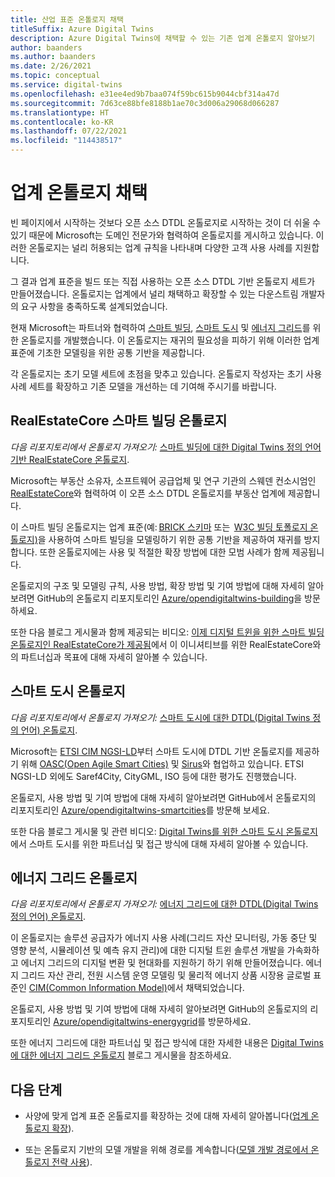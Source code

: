 ```yaml
---
title: 산업 표준 온톨로지 채택
titleSuffix: Azure Digital Twins
description: Azure Digital Twins에 채택할 수 있는 기존 업계 온톨로지 알아보기
author: baanders
ms.author: baanders
ms.date: 2/26/2021
ms.topic: conceptual
ms.service: digital-twins
ms.openlocfilehash: e31ee4ed9b7baa074f59bc615b9044cbf314a47d
ms.sourcegitcommit: 7d63ce88bfe8188b1ae70c3d006a29068d066287
ms.translationtype: HT
ms.contentlocale: ko-KR
ms.lasthandoff: 07/22/2021
ms.locfileid: "114438517"
---
```

# <a name="adopting-an-industry-ontology"></a>업계 온톨로지 채택

빈 페이지에서 시작하는 것보다 오픈 소스 DTDL 온톨로지로 시작하는 것이 더 쉬울 수 있기 때문에 Microsoft는 도메인 전문가와 협력하여 온톨로지를 게시하고 있습니다. 이러한 온톨로지는 널리 허용되는 업계 규칙을 나타내며 다양한 고객 사용 사례를 지원합니다. 

그 결과 업계 표준을 빌드 또는 직접 사용하는 오픈 소스 DTDL 기반 온톨로지 세트가 만들어졌습니다. 온톨로지는 업계에서 널리 채택하고 확장할 수 있는 다운스트림 개발자의 요구 사항을 충족하도록 설계되었습니다.

현재 Microsoft는 파트너와 협력하여 [스마트 빌딩](#realestatecore-smart-building-ontology), [스마트 도시](#smart-cities-ontology) 및 [에너지 그리드](#energy-grid-ontology)를 위한 온톨로지를 개발했습니다. 이 온톨로지는 재귀의 필요성을 피하기 위해 이러한 업계 표준에 기초한 모델링을 위한 공통 기반을 제공합니다. 

각 온톨로지는 초기 모델 세트에 초점을 맞추고 있습니다. 온톨로지 작성자는 초기 사용 사례 세트를 확장하고 기존 모델을 개선하는 데 기여해 주시기를 바랍니다. 

## <a name="realestatecore-smart-building-ontology"></a>RealEstateCore 스마트 빌딩 온톨로지

*다음 리포지토리에서 온톨로지 가져오기:*  [스마트 빌딩에 대한 Digital Twins 정의 언어 기반 RealEstateCore 온톨로지](https://github.com/Azure/opendigitaltwins-building).

Microsoft는 부동산 소유자, 소프트웨어 공급업체 및 연구 기관의 스웨덴 컨소시엄인 [RealEstateCore](https://www.realestatecore.io/)와 협력하여 이 오픈 소스 DTDL 온톨로지를 부동산 업계에 제공합니다.

이 스마트 빌딩 온톨로지는 업계 표준(예: [BRICK 스키마](https://brickschema.org/ontology/) 또는  [W3C 빌딩 토폴로지 온톨로지)](https://w3c-lbd-cg.github.io/bot/index.html)을 사용하여 스마트 빌딩을 모델링하기 위한 공통 기반을 제공하여 재귀를 방지합니다. 또한 온톨로지에는 사용 및 적절한 확장 방법에 대한 모범 사례가 함께 제공됩니다. 

온톨로지의 구조 및 모델링 규칙, 사용 방법, 확장 방법 및 기여 방법에 대해 자세히 알아보려면 GitHub의 온톨로지 리포지토리인 [Azure/opendigitaltwins-building](https://github.com/Azure/opendigitaltwins-building)을 방문하세요. 

또한 다음 블로그 게시물과 함께 제공되는 비디오: [이제 디지털 트윈을 위한 스마트 빌딩 온톨로지인 RealEstateCore가 제공됨](https://techcommunity.microsoft.com/t5/internet-of-things/realestatecore-a-smart-building-ontology-for-digital-twins-is/ba-p/1914794)에서 이 이니셔티브를 위한 RealEstateCore와의 파트너십과 목표에 대해 자세히 알아볼 수 있습니다.

## <a name="smart-cities-ontology"></a>스마트 도시 온톨로지

*다음 리포지토리에서 온톨로지 가져오기:*  [스마트 도시에 대한 DTDL(Digital Twins 정의 언어) 온톨로지](https://github.com/Azure/opendigitaltwins-smartcities).

Microsoft는 [ETSI CIM NGSI-LD](https://www.etsi.org/committee/cim)부터 스마트 도시에 DTDL 기반 온톨로지를 제공하기 위해 [OASC(Open Agile Smart Cities)](https://oascities.org/) 및 [Sirus](https://sirus.be/)와 협업하고 있습니다. ETSI NGSI-LD 외에도 Saref4City, CityGML, ISO 등에 대한 평가도 진행했습니다.

온톨로지, 사용 방법 및 기여 방법에 대해 자세히 알아보려면 GitHub에서 온톨로지의 리포지토리인 [Azure/opendigitaltwins-smartcities](https://github.com/Azure/opendigitaltwins-smartcities)를 방문해 보세요. 

또한 다음 블로그 게시물 및 관련 비디오: [Digital Twins를 위한 스마트 도시 온톨로지](https://techcommunity.microsoft.com/t5/internet-of-things/smart-cities-ontology-for-digital-twins/ba-p/2166585)에서 스마트 도시를 위한 파트너십 및 접근 방식에 대해 자세히 알아볼 수 있습니다.

## <a name="energy-grid-ontology"></a>에너지 그리드 온톨로지

*다음 리포지토리에서 온톨로지 가져오기:*  [에너지 그리드에 대한 DTDL(Digital Twins 정의 언어) 온톨로지](https://github.com/Azure/opendigitaltwins-energygrid/).

이 온톨로지는 솔루션 공급자가 에너지 사용 사례(그리드 자산 모니터링, 가동 중단 및 영향 분석, 시뮬레이션 및 예측 유지 관리)에 대한 디지털 트윈 솔루션 개발을 가속화하고 에너지 그리드의 디지털 변환 및 현대화를 지원하기 하기 위해 만들어졌습니다. 에너지 그리드 자산 관리, 전원 시스템 운영 모델링 및 물리적 에너지 상품 시장용 글로벌 표준인 [CIM(Common Information Model)](https://cimug.ucaiug.org/)에서 채택되었습니다.

온톨로지, 사용 방법 및 기여 방법에 대해 자세히 알아보려면 GitHub의 온톨로지의 리포지토리인 [Azure/opendigitaltwins-energygrid](https://github.com/Azure/opendigitaltwins-energygrid/)를 방문하세요. 

또한 에너지 그리드에 대한 파트너십 및 접근 방식에 대한 자세한 내용은 [Digital Twins에 대한 에너지 그리드 온톨로지](https://techcommunity.microsoft.com/t5/internet-of-things/energy-grid-ontology-for-digital-twins-is-now-available/ba-p/2325134) 블로그 게시물을 참조하세요.

## <a name="next-steps"></a>다음 단계

* 사양에 맞게 업계 표준 온톨로지를 확장하는 것에 대해 자세히 알아봅니다([업계 온톨로지 확장](concepts-ontologies-extend.md)).

* 또는 온톨로지 기반의 모델 개발을 위해 경로를 계속합니다([모델 개발 경로에서 온톨로지 전략 사용](concepts-ontologies.md#using-ontology-strategies-in-a-model-development-path)).